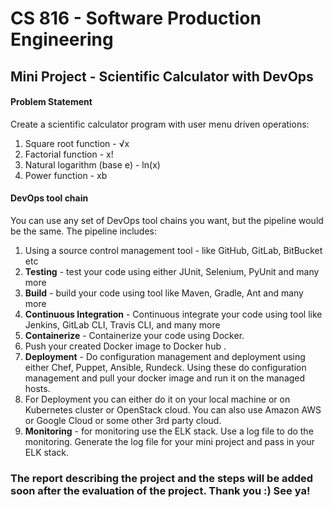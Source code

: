 # CS 816 - Software Production Engineering
## Mini Project - Scientific Calculator with DevOps

#### Problem Statement

Create a scientific calculator program with user menu driven operations:
1. Square root function - √x
2. Factorial function - x!
3. Natural logarithm (base е) - ln(x)
4. Power function - xb

#### DevOps tool chain
You can use any set of DevOps tool chains you want, but the pipeline would be the same.
The pipeline includes:
1. Using a source control management tool - like GitHub, GitLab, BitBucket etc
2. **Testing** - test your code using either JUnit, Selenium, PyUnit and many more
3. **Build** - build your code using tool like Maven, Gradle, Ant and many more
4. **Continuous Integration** - Continuous integrate your code using tool like Jenkins, GitLab CLI, Travis CLI, and many more
5. **Containerize** - Containerize your code using Docker.
6. Push your created Docker image to Docker hub .
7. **Deployment** - Do configuration management and deployment using either Chef, Puppet, Ansible, Rundeck. Using these do configuration management and pull your docker image and run it on the managed hosts.
8. For Deployment you can either do it on your local machine or on Kubernetes cluster or OpenStack cloud. You can also use Amazon AWS or Google Cloud or some other 3rd party cloud.
9. **Monitoring** - for monitoring use the ELK stack. Use a log file to do the monitoring. Generate the log file for your mini project and pass in your ELK stack.

### The report describing the project and the steps will be added soon after the evaluation of the project. Thank you :) See ya!